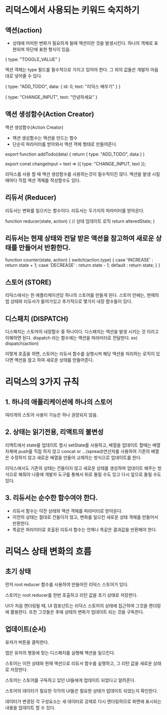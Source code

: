# 리덕스에서 사용되는 키워드 숙지하기

## 액션(action)
 
- 상태에 어떠한 변화가 필요하게 될때 액션이란 것을 발생시킨다.
  하나의 객체로 표현되며 하단에 표현 형식이 있음.

{
  type: "TOGGLE_VALUE"
}

액션 객체는 type 필드를 필수적으로 가지고 있어야 한다.
그 외의 값들은 개발자 마음대로 넣어줄 수 있다.

{
  type: "ADD_TODO",
  data: {
   id: 0,
   text: "리덕스 배우기"
 }
}

{
  type: "CHANGE_INPUT",
  text: "안녕하세요"
}

## 액션 생성함수(Action Creator)

액션 생성함수(Action Creator)
 - 액션 생성함수는 액션을 만드는 함수
 - 단순히 파라미터를 받아와서 액션 객체 형태로 만들어준다.

export function addTodo(data) {
  return {
       type: "ADD_TODO",
       data
 }
)

export const changeInput = text => ({
   type: "CHANGE_INPUT,
   text
});

리덕스를 사용 할 때 액션 생성함수를 사용하는것이 필수적이진 않다. 액션을 발생 시킬 때마다 직접 액션 객체를 작성할수도 있다.

## 리듀서 (Reducer)

리듀서는 변화를 일으키는 함수이다.
리듀서는 두가지의 파라미터를 받아온다.

function reducer(state, action) {
   // 상태 업데이트 로직
  return alteredState;
}

## 리듀서는 현재 상태와 전달 받은 액션을 참고하여 새로운 상태를 만들어서 반환한다.

function counter(state, action) {
 switch(action.type) {
   case 'INCREASE' :
      return state + 1;
   case 'DECREASE' :
      return state - 1;
   default :
      return state;
  }
}

## 스토어 (STORE)

리덕스에서는 한 애플리케이션당 하나의 스토어를 만들게 된다.
스토어 안에는, 현재의 앱 상태와 리듀서가 들어가있고 추가적으로 몇가지 내장 함수들이 있다.

## 디스패치 (DISPATCH)

디스패치는 스토어의 내장함수 중 하나이다.
디스패치는 액션을 발생 시키는 것 이라고 이해하면 된다.
dispatch 라는 함수에는 액션을 파라미터로 전달한다.
ex) dispatch(action)

이렇게 호출을 하면, 스토어는 리듀서 함수를 실행시켜 해당 액션을 처리하는 로직이 있다면 액션을 참고 하여 새로운 상태를 만들어준다.

# 리덕스의 3가지 규칙

## 1. 하나의 애플리케이션에 하나의 스토어

여러개의 스토어 사용이 가능은 하나 권장되지 않음.

## 2. 상태는 읽기전용, 리액트의 불변성

리액트에서 state를 업데이트 할시 setState를 사용하고, 배열을 업데이트 할때는 배열 자체에 push를 직접 하지 않고 concat or ...(spread)연산자를 사용하여 기존의 배열은 수정하지 않고 새로운 배열을 만들어 교체하는 방식으로 업데이트를 한다.

리덕스에서도 기존의 상태는 건들이지 않고 새로운 상태를 생성하여 업데이트 해주는 방식으로 해줘야 나중에 개발자 도구를 통해서 뒤로 돌릴 수도 있고 다시 앞으로 돌릴 수도 있다.

## 3. 리듀서는 순수한 함수여야 한다.

- 리듀서 함수는 이전 상태와 액션 객체를 파라미터로 받아온다.
- 이전의 상태는 절대로 건들이지 않고, 변화를 일으킨 새로운 상태 객체를 만들어서 반환한다.
- 똑같은 파라미터로 호출된 리듀서 함수는 언제나 똑같은 결과값을 반환해야 한다.



# 리덕스 상태 변화의 흐름

## 초기 상태

먼저 root reducer 함수를 사용하여 만들어진 리덕스 스토어가 있다.

스토어는 root reducer를 한번 호출하고 리턴 값을 초기 상태로 저장한다.

UI가 처음 렌더링될 때, UI 컴포넌트는 리덕스 스토어의 상태에 접근하여 그것을 렌더링에 활용한다. 또한 그것들은 후에 상태의 변화가 업데이트 되는 것을 구독한다.

## 업데이트(순서)

유저가 버튼을 클릭한다.

앱은 유저의 행동에 맞는 디스패치를 실행해 액션을 일으킨다.

스토어는 이전 상태와 현재 액션으로 리듀서 함수를 실행하고, 그 리턴 값을 새로운 상태로 저장한다.

스토어는 스토어를 구독하고 있던 UI들에게 업데이트 되었다고 알려준다.

스토어의 데이터가 필요한 각각의 UI들은 필요한 상태가 업데이트 되었는지 확인한다.

데이터가 변경된 각 구성요소는 새 데이터로 강제로 다시 렌더링하므로 화면에 표시되는 내용을 업데이트 할 수 있다.
